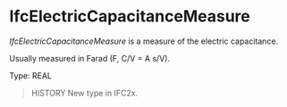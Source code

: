 # IfcElectricCapacitanceMeasure

_IfcElectricCapacitanceMeasure_ is a measure of the electric capacitance.
<!-- end of short definition -->

Usually measured in Farad (F, C/V = A s/V).

Type: REAL

> HISTORY New type in IFC2x.

